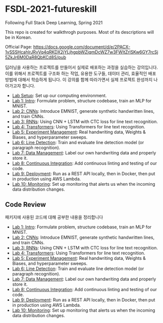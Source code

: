 # FSDL-2021-futureskill
Following Full Stack Deep Learning, Spring 2021

This repo is created for walkthrogh purposes.
Most of its descriptions will be in Korean. 

Official Page: https://docs.google.com/document/d/e/2PACX-1vSSSHcahlrJRvVq4qRKDX2jYLjhgpbWZjqmDcWZ7w3FWItZrlSKw6GY7rcSj5ZkJr6M0DaR8QbKCd8S/pub

딥러닝을 사용하는 프로젝트를 만들어서 실제로 배포하는 과정을 실습하는 강의입니다. 이를 위해서 프로젝트를 구조화 하는 작업, 유용한 도구들, 데이터 관리, 효율적인 배포 방법에 대해서 학습하게 됩니다. 이 강의를 함께 따라가면서 실제 프로젝트 완성까지 나아가고자 합니다. 


- [Lab Setup](setup/readme.md): Set up our computing environment.
- [Lab 1: Intro](lab1/readme.md): Formulate problem, structure codebase, train an MLP for MNIST.
- [Lab 2: CNNs](lab2/readme.md): Introduce EMNIST, generate synthetic handwritten lines, and train CNNs.
- [Lab 3: RNNs](lab3/readme.md): Using CNN + LSTM with CTC loss for line text recognition.
- [Lab 4: Transformers](lab4/readme.md): Using Transformers for line text recognition.
- [Lab 5: Experiment Management](lab5/readme.md): Real handwriting data, Weights & Biases, and hyperparameter sweeps.
- [Lab 6: Line Detection](lab5/readme.md): Train and evaluate line detection model (or paragraph recognition).
- [Lab 7: Data Management](lab6/readme.md): Label our own handwriting data and properly store it.
- [Lab 8: Continuous Integration](lab7/readme.md): Add continuous linting and testing of our code.
- [Lab 9: Deployment](lab8/readme.md): Run as a REST API locally, then in Docker, then put in production using AWS Lambda.
- [Lab 10: Monitoring](lab10/readme.md): Set up monitoring that alerts us when the incoming data distribution changes.

## Code Review
패키지에 사용된 코드에 대해 공부한 내용을 정리합니다
- [Lab 1: Intro](lab1/codereview.md): Formulate problem, structure codebase, train an MLP for MNIST.
- [Lab 2: CNNs](lab2/codereview.md): Introduce EMNIST, generate synthetic handwritten lines, and train CNNs.
- [Lab 3: RNNs](lab3/codereview.md): Using CNN + LSTM with CTC loss for line text recognition.
- [Lab 4: Transformers](lab4/codereview.md): Using Transformers for line text recognition.
- [Lab 5: Experiment Management](lab5/codereview.md): Real handwriting data, Weights & Biases, and hyperparameter sweeps.
- [Lab 6: Line Detection](lab5/codereview.md): Train and evaluate line detection model (or paragraph recognition).
- [Lab 7: Data Management](lab6/codereview.md): Label our own handwriting data and properly store it.
- [Lab 8: Continuous Integration](lab7/codereview.md): Add continuous linting and testing of our code.
- [Lab 9: Deployment](lab8/codereview.md): Run as a REST API locally, then in Docker, then put in production using AWS Lambda.
- [Lab 10: Monitoring](lab10/codereview.md): Set up monitoring that alerts us when the incoming data distribution changes.


